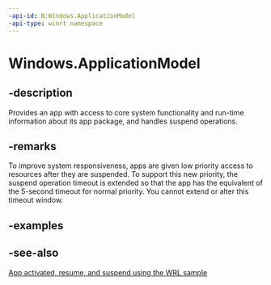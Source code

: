 ```yaml
---
-api-id: N:Windows.ApplicationModel
-api-type: winrt namespace
---
```


# Windows.ApplicationModel

## -description
Provides an app with access to core system functionality and run-time information about its app package, and handles suspend operations.

## -remarks
To improve system responsiveness, apps are given low priority access to resources after they are suspended. To support this new priority, the suspend operation timeout is extended so that the app has the equivalent of the 5-second timeout for normal priority. You cannot extend or alter this timeout window.

## -examples

## -see-also
[App activated, resume, and suspend using the WRL sample](https://github.com/microsoft/Windows-universal-samples/tree/master/Samples/WRLInProcessWinRTComponent)
